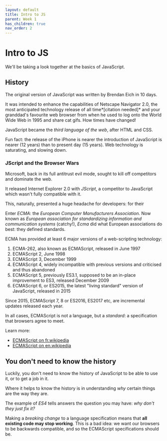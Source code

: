 ```yaml
---
layout: default
title: Intro to JS
parent: Week 1
has_children: true
nav_order: 2
---
```


# Intro to JS

We'll be taking a look together at the basics of JavaScript.

## History

The original version of JavaScript was written by Brendan Eich in 10 days.

It was intended to enhance the capabilities of Netscape Navigator 2.0,
the most anticipated technology release of all time*[citation needed]*
and your granddad's favourite web browser from when he used to log onto the World Wide Web in 1995 and share cat gifs.
How times have changed!

JavaScript became the _third language of the web_, after HTML and CSS.

Fun fact: the release of the iPhone is nearer the introduction of JavaScript is nearer (12 years) than to present day (15 years).
Web technology is saturating, and slowing down.

### JScript and the Browser Wars

Microsoft, back in its full antitrust evil mode, sought to kill off competitors and dominate the web.

It released Internet Explorer 2.0 with _JScript_, a competitor to JavaScript which wasn't fully compatible with it.

This, naturally, presented a huge headache for developers: for their

Enter _ECMA_: the _European Computer Manufacturers Association_. Now known as _European association for standardizing information and communication systems_ (catchy!), _Ecma_ did what European associations do best: they defined standards.

ECMA has provided at least 6 major versions of a web-scripting technology:

1. ECMA-262, also known as ECMAScript, released in June 1997
2. ECMAScript 2, June 1998
3. ECMAScript 3, December 1999
4. ECMAScript 4, widely incompatible with previous versions and criticised and thus abandoned
5. ECMAScript 5, previously ES3.1, supposed to be an in-place improvement to ES3, released December 2009
6. ECMAScript 6, or ES2015, the latest "living standard" version of JavaScript, released in 2015

Since 2015, ECMAScript 7, 8 or ES2016, ES2017 etc, are incremental updates released each year.

In all cases, ECMAScript is not a language, but a _standard_: a specification that browsers agree to meet.

Learn more:

- [ECMAScript on fr.wikipedia](https://fr.wikipedia.org/wiki/ECMAScript)
- [ECMAScript on en.wikipedia](https://en.wikipedia.org/wiki/ECMAScript)

## You don't need to know the history

Luckily, you don't need to know the history of JavaScript to be able to use it, or to get a job in it.

Where it helps to know the history is in understanding _why_ certain things are the way they are.

The example of _ES4_ tells answers the question you may have: _why don't they just fix it?_

Making a _breaking change_ to a language specification means that **all existing code may stop working**.
This is a bad idea: we want our browsers to be backwards compatible, and so the ECMAScript specifications should be.
